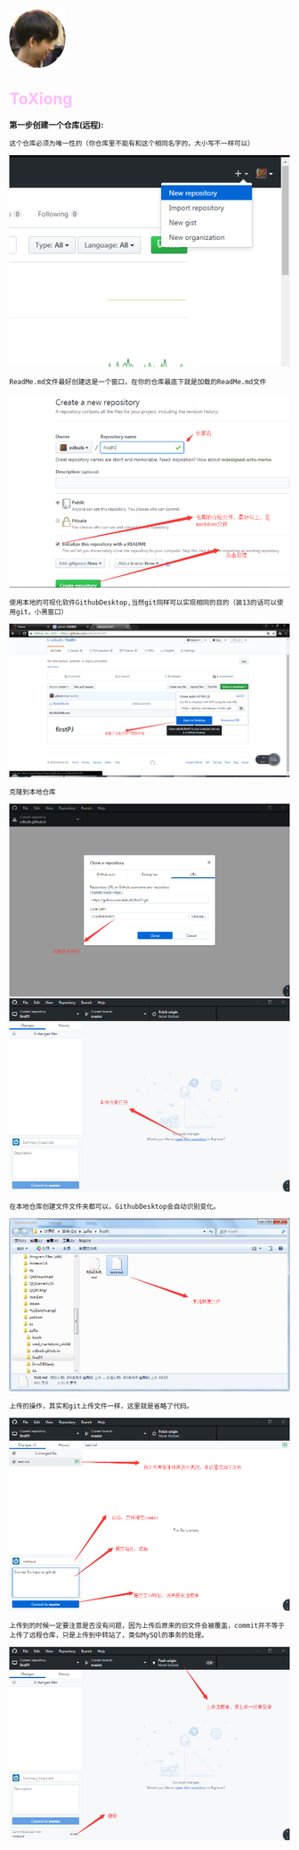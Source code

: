 <div ><img style="float:left" src="https://raw.githubusercontent.com/edbulb/firstPJ/master/img/imgXiong.png"  alt="上海鲜花港 - 郁金香" /></div>    
<div style="clear:both"></div>

<font color=#FFBBFF><h1>ToXiong</h1></font>

**第一步创建一个仓库(远程):**    

   

``` 
这个仓库必须为唯一性的（你仓库里不能有和这个相同名字的，大小写不一样可以）
```


![](https://raw.githubusercontent.com/edbulb/firstPJ/master/img/1th.png)

``` 
ReadMe.md文件最好创建这是一个窗口，在你的仓库最底下就是加载的ReadMe.md文件
```




![](https://raw.githubusercontent.com/edbulb/firstPJ/master/img/2.png)

``` 
使用本地的可视化软件GithubDesktop,当然git同样可以实现相同的目的（装13的话可以使用git，小黑窗口）
```



![](https://raw.githubusercontent.com/edbulb/firstPJ/master/img/3.png)

``` 
克隆到本地仓库
```


![](https://raw.githubusercontent.com/edbulb/firstPJ/master/img/4.png)
![](https://raw.githubusercontent.com/edbulb/firstPJ/master/img/5.png)

``` 
在本地仓库创建文件文件夹都可以，GithubDesktop会自动识别变化。
```
   
![](https://raw.githubusercontent.com/edbulb/firstPJ/master/img/6.png)

``` 
上传的操作，其实和git上传文件一样，这里就是省略了代码。
```


![](https://raw.githubusercontent.com/edbulb/firstPJ/master/img/7.png)

``` 
上传到的时候一定要注意是否没有问题，因为上传后原来的旧文件会被覆盖，commit并不等于上传了远程仓库，只是上传到中转站了，类似MySQl的事务的处理。
```


![](https://raw.githubusercontent.com/edbulb/firstPJ/master/img/8.png)
